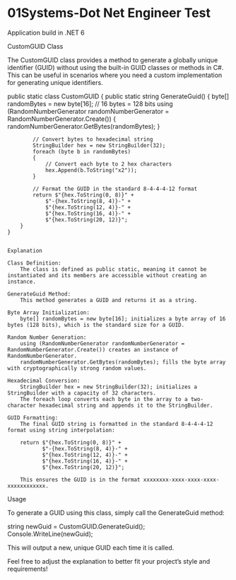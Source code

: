 # 01Systems-Dot Net Engineer Test


Application build in .NET 6

CustomGUID Class

The CustomGUID class provides a method to generate a globally unique identifier (GUID) without using the built-in GUID classes or methods in C#. This can be useful in scenarios where you need a custom implementation for generating unique identifiers.

 public static class CustomGUID
    {
        public static string GenerateGuid()
        {
            byte[] randomBytes = new byte[16]; // 16 bytes = 128 bits
            using (RandomNumberGenerator randomNumberGenerator = RandomNumberGenerator.Create())
            {
                randomNumberGenerator.GetBytes(randomBytes);
            }

            // Convert bytes to hexadecimal string
            StringBuilder hex = new StringBuilder(32);
            foreach (byte b in randomBytes)
            {
                // Convert each byte to 2 hex characters
                hex.Append(b.ToString("x2")); 
            }

            // Format the GUID in the standard 8-4-4-4-12 format
            return $"{hex.ToString(0, 8)}" +
                $"-{hex.ToString(8, 4)}-" +
                $"{hex.ToString(12, 4)}-" +
                $"{hex.ToString(16, 4)}-" +
                $"{hex.ToString(20, 12)}";
        }
    }


    Explanation

    Class Definition:
        The class is defined as public static, meaning it cannot be instantiated and its members are accessible without creating an instance.

    GenerateGuid Method:
        This method generates a GUID and returns it as a string.

    Byte Array Initialization:
        byte[] randomBytes = new byte[16]; initializes a byte array of 16 bytes (128 bits), which is the standard size for a GUID.

    Random Number Generation:
        using (RandomNumberGenerator randomNumberGenerator = RandomNumberGenerator.Create()) creates an instance of RandomNumberGenerator.
        randomNumberGenerator.GetBytes(randomBytes); fills the byte array with cryptographically strong random values.

    Hexadecimal Conversion:
        StringBuilder hex = new StringBuilder(32); initializes a StringBuilder with a capacity of 32 characters.
        The foreach loop converts each byte in the array to a two-character hexadecimal string and appends it to the StringBuilder.

    GUID Formatting:
        The final GUID string is formatted in the standard 8-4-4-4-12 format using string interpolation:

        return $"{hex.ToString(0, 8)}" +
               $"-{hex.ToString(8, 4)}-" +
               $"{hex.ToString(12, 4)}-" +
               $"{hex.ToString(16, 4)}-" +
               $"{hex.ToString(20, 12)}";

        This ensures the GUID is in the format xxxxxxxx-xxxx-xxxx-xxxx-xxxxxxxxxxxx.

Usage

To generate a GUID using this class, simply call the GenerateGuid method:

string newGuid = CustomGUID.GenerateGuid();
Console.WriteLine(newGuid);

This will output a new, unique GUID each time it is called.

Feel free to adjust the explanation to better fit your project’s style and requirements!
